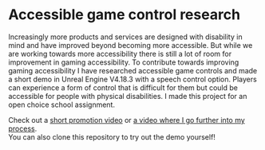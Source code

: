 # Accessible game control research 
Increasingly more products and services are designed with disability in mind and have improved beyond becoming more accessible. But while we are working towards more accessibility there is still a lot of room for improvement in gaming accessibility. To contribute towards improving gaming accessibility I have researched accessible game controls and made a short demo in Unreal Engine V4.18.3 with a speech control option. Players can experience a form of control that is difficult for them but could be accessible for people with physical disabilities. I made this project for an open choice school assignment.

Check out a [short promotion video](https://youtu.be/rL9iks5hlVQ) or [a video where I go further into my process](https://youtu.be/0TfeL4V9L_Y).
<br>
You can also clone this repository to try out the demo yourself! 
